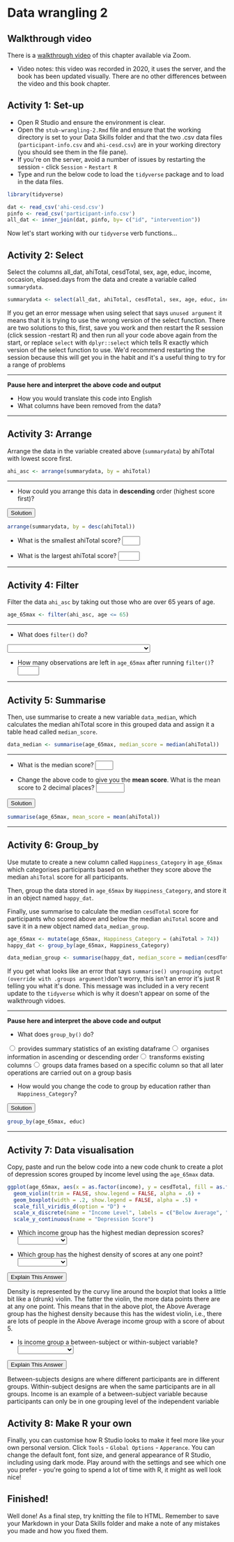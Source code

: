 # Data wrangling 2

## Walkthrough video

There is a [walkthrough video](https://uofglasgow.zoom.us/rec/play/Kde7hTS2bAJAvhuAufvxpYi8shgfoSH4kKeWN8YGJ9k1_lbHDFsNzHZBm9Bfu_bKVtcOxoNQbrBf8Ddt.Cy_Kex6M9v1_3v_G?startTime=1602841645000&_x_zm_rtaid=cW5f8v0JQcOlLI1cBpI84g.1628694791961.c3bcc75dbabdfb3f3ac44f8fd7884865&_x_zm_rhtaid=355) of this chapter available via Zoom.

* Video notes: this video was recorded in 2020, it uses the server, and the book has been updated visually.  There are no other differences between the video and this book chapter.

## Activity 1: Set-up

* Open R Studio and ensure the environment is clear.  
* Open the `stub-wrangling-2.Rmd` file and ensure that the working directory is set to your Data Skills folder and that the two .csv data files (`participant-info.csv` and `ahi-cesd.csv`) are in your working directory (you should see them in the file pane).   
* If you're on the server, avoid a number of issues by restarting the session - click `Session` - `Restart R`  
* Type and run the below code to load the `tidyverse` package and to load in the data files. 


```r
library(tidyverse) 

dat <- read_csv('ahi-cesd.csv')
pinfo <- read_csv('participant-info.csv')
all_dat <- inner_join(dat, pinfo, by= c("id", "intervention"))
```




Now let's start working with our `tidyverse` verb functions...

## Activity 2: Select  

Select the columns all_dat, ahiTotal, cesdTotal, sex, age, educ, income, occasion, elapsed.days from the data and create a variable called ```summarydata```. 


```r
summarydata <- select(all_dat, ahiTotal, cesdTotal, sex, age, educ, income, occasion, elapsed.days)
```

<div class="danger">
<p>If you get an error message when using select that says <code>unused argument</code> it means that it is trying to use the wrong version of the select function. There are two solutions to this, first, save you work and then restart the R session (click session -restart R) and then run all your code above again from the start, or replace <code>select</code> with <code>dplyr::select</code> which tells R exactly which version of the select function to use. We'd recommend restarting the session because this will get you in the habit and it's a useful thing to try for a range of problems</p>
</div>

******

**Pause here and interpret the above code and output**

* How you would translate this code into English 
* What columns have been removed from the data? 

******

## Activity 3: Arrange  

Arrange the data in the variable created above (```summarydata```) by ahiTotal with lowest score first. 

```r
ahi_asc <- arrange(summarydata, by = ahiTotal)
```

******

* How could you arrange this data in **descending** order (highest score first)?  


<div class='webex-solution'><button>Solution</button>


```r
arrange(summarydata, by = desc(ahiTotal))
```

</div>


* What is the smallest ahiTotal score? <input class='webex-solveme nospaces' size='2' data-answer='["32"]'/>

* What is the largest ahiTotal score? <input class='webex-solveme nospaces' size='3' data-answer='["114"]'/>

******

## Activity 4: Filter  

Filter the data ```ahi_asc``` by taking out those who are over 65 years of age.  

```r
age_65max <- filter(ahi_asc, age <= 65)
```

******

* What does `filter()` do? 

<select class='webex-select'><option value='blank'></option><option value=''>splits a column into multiple columns</option><option value=''>transforms existing columns</option><option value=''>takes multiple columns and collapses them together</option><option value='answer'>removes information that we are not interested in</option></select>

* How many observations are left in `age_65max` after running `filter()`? <input class='webex-solveme nospaces' size='3' data-answer='["950"]'/>

******

## Activity 5: Summarise  

Then, use summarise to create a new variable ```data_median```, which calculates the median ahiTotal score in this grouped data and assign it a table head called ```median_score```.

```r
data_median <- summarise(age_65max, median_score = median(ahiTotal))
```

******

* What is the median score? <input class='webex-solveme nospaces' size='2' data-answer='["74"]'/>

* Change the above code to give you the **mean score**. What is the mean score to 2 decimal places? <input class='webex-solveme nospaces' size='5' data-answer='["72.5","72.50"]'/>


<div class='webex-solution'><button>Solution</button>


```r
summarise(age_65max, mean_score = mean(ahiTotal))
```

</div>


******

## Activity 6: Group_by  

Use mutate to create a new column called `Happiness_Category` in `age_65max` which categorises participants based on whether they score above the median `ahiTotal` score for all participants. 

Then, group the data stored in  ```age_65max``` by `Happiness_Category`, and store it in an object named ```happy_dat```. 

Finally, use summarise to calculate the median `cesdTotal` score for participants who scored above and below the median `ahiTotal` score and save it in a new object named `data_median_group`.


```r
age_65max <- mutate(age_65max, Happiness_Category = (ahiTotal > 74))
happy_dat <- group_by(age_65max, Happiness_Category)

data_median_group <- summarise(happy_dat, median_score = median(cesdTotal))
```

<div class="info">
<p>If you get what looks like an error that says <code>summarise() ungrouping output (override with .groups argument)</code>don't worry, this isn't an error it's just R telling you what it's done. This message was included in a very recent update to the <code>tidyverse</code> which is why it doesn't appear on some of the walkthrough vidoes.</p>
</div>

******

**Pause here and interpret the above code and output**

* What does `group_by()` do? 

<div class='webex-radiogroup' id='radio_VRMOWMZXWY'><label><input type="radio" autocomplete="off" name="radio_VRMOWMZXWY" value=""></input> <span>provides summary statistics of an existing dataframe</span></label><label><input type="radio" autocomplete="off" name="radio_VRMOWMZXWY" value=""></input> <span>organises information in ascending or descending order</span></label><label><input type="radio" autocomplete="off" name="radio_VRMOWMZXWY" value=""></input> <span>transforms existing columns</span></label><label><input type="radio" autocomplete="off" name="radio_VRMOWMZXWY" value="answer"></input> <span>groups data frames based on a specific column so that all later operations are carried out on a group basis</span></label></div>


* How would you change the code to group by education rather than `Happiness_Category`?


<div class='webex-solution'><button>Solution</button>


```r
group_by(age_65max, educ)
```

</div>


******

## Activity 7: Data visualisation

Copy, paste and run the below code into a new code chunk to create a plot of depression scores grouped by income level using the `age_65max` data.


```r
ggplot(age_65max, aes(x = as.factor(income), y = cesdTotal, fill = as.factor(income))) +
  geom_violin(trim = FALSE, show.legend = FALSE, alpha = .6) +
  geom_boxplot(width = .2, show.legend = FALSE, alpha = .5) +
  scale_fill_viridis_d(option = "D") +
  scale_x_discrete(name = "Income Level", labels = c("Below Average", "Average", "Above Average")) +
  scale_y_continuous(name = "Depression Score")
```

* Which income group has the highest median depression scores? <select class='webex-select'><option value='blank'></option><option value='answer'>Below Average</option><option value=''>Average</option><option value=''>Above Average</option></select>

* Which group has the highest density of scores at any one point? <select class='webex-select'><option value='blank'></option><option value=''>Below Average</option><option value=''>Average</option><option value='answer'>Above Average</option></select>


<div class='webex-solution'><button>Explain This Answer</button>

Density is represented by the curvy line around the boxplot that looks a little bit like a (drunk) violin. The fatter the violin, the more data points there are at any one point. This means that in the above plot, the Above Average group has the highest density because this has the widest violin, i.e., there are lots of people in the Above Average income group with a score of about 5.

</div>


* Is income group a between-subject or within-subject variable? <select class='webex-select'><option value='blank'></option><option value='answer'>Between-subjects</option><option value=''>Within-subjects</option></select>


<div class='webex-solution'><button>Explain This Answer</button>

Between-subjects designs are where different participants are in different groups. Within-subject designs are when the same participants are in all groups. Income is an example of a between-subject variable because participants can only be in one grouping level of the independent variable

</div>


## Activity 8: Make R your own

Finally, you can customise how R Studio looks to make it feel more like your own personal version. Click `Tools` - `Global Options` - `Apperance`. You can change the default font, font size, and general appearance of R Studio, including using dark mode. Play around with the settings and see which one you prefer - you're going to spend a lot of time with R, it might as well look nice!


## Finished!

Well done! As a final step, try knitting the file to HTML. Remember to save your Markdown in your Data Skills folder and make a note of any mistakes you made and how you fixed them. 
